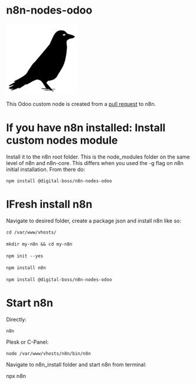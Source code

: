 # n8n-nodes-odoo

![n8n.io - Workflow Automation](https://raw.githubusercontent.com/n8n-io/n8n/master/assets/n8n-logo.png)

This Odoo custom node is created from a [pull request](https://github.com/n8n-io/n8n/pull/2601) to n8n.

# If you have n8n installed: Install custom nodes module

Install it to the n8n root folder. This is the node_modules folder on the same level of n8n and n8n-core. This differs when you used the -g flag on n8n initial installation. From there do:
```
npm install @digital-boss/n8n-nodes-odoo
```

# IFresh install n8n

Navigate to desired folder, create a package json and install n8n like so:
```
cd /var/www/vhosts/

mkdir my-n8n && cd my-n8n

npm init --yes

npm install n8n

npm install @digital-boss/n8n-nodes-odoo
```

# Start n8n

Directly:
```
n8n
```
Plesk or C-Panel:
```
node /var/www/vhosts/n8n/bin/n8n

````````````
Navigate to n8n_install folder and start n8n from terminal:

npx n8n